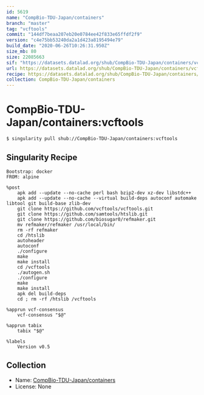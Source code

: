 ```yaml
---
id: 5619
name: "CompBio-TDU-Japan/containers"
branch: "master"
tag: "vcftools"
commit: "144df7beaa207eb20e0784ee42f833e65ffdf2f9"
version: "c4e75bb53240da2a1d423a8195494e79"
build_date: "2020-06-26T10:26:31.950Z"
size_mb: 80
size: 22085663
sif: "https://datasets.datalad.org/shub/CompBio-TDU-Japan/containers/vcftools/2020-06-26-144df7be-c4e75bb5/c4e75bb53240da2a1d423a8195494e79.simg"
url: https://datasets.datalad.org/shub/CompBio-TDU-Japan/containers/vcftools/2020-06-26-144df7be-c4e75bb5/
recipe: https://datasets.datalad.org/shub/CompBio-TDU-Japan/containers/vcftools/2020-06-26-144df7be-c4e75bb5/Singularity
collection: CompBio-TDU-Japan/containers
---
```


# CompBio-TDU-Japan/containers:vcftools

```bash
$ singularity pull shub://CompBio-TDU-Japan/containers:vcftools
```

## Singularity Recipe

```singularity
Bootstrap: docker
FROM: alpine

%post
    apk add --update --no-cache perl bash bzip2-dev xz-dev libstdc++
    apk add --update --no-cache --virtual build-deps autoconf automake libtool git build-base zlib-dev
    git clone https://github.com/vcftools/vcftools.git
    git clone https://github.com/samtools/htslib.git
    git clone https://github.com/biosugar0/refmaker.git
    mv refmaker/refmaker /usr/local/bin/
    rm -rf refmaker
    cd /htslib
    autoheader
    autoconf
    ./configure
    make
    make install
    cd /vcftools
    ./autogen.sh
    ./configure
    make
    make install
    apk del build-deps
    cd ; rm -rf /htslib /vcftools

%apprun vcf-consensus
    vcf-consensus "$@"

%apprun tabix
    tabix "$@"

%labels
    Version v0.5
```

## Collection

 - Name: [CompBio-TDU-Japan/containers](https://github.com/CompBio-TDU-Japan/containers)
 - License: None


